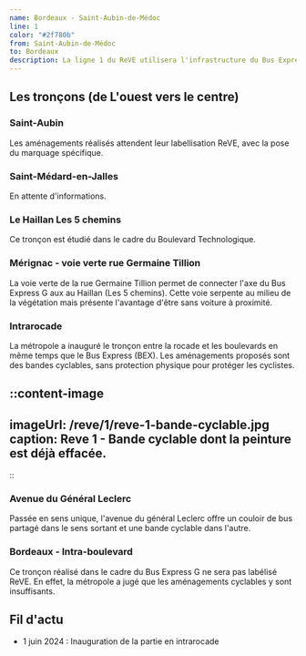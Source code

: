 ```yaml
---
name: Bordeaux - Saint-Aubin-de-Médoc 
line: 1
color: "#2f780b"
from: Saint-Aubin-de-Médoc
to: Bordeaux
description: La ligne 1 du ReVE utilisera l'infrastructure du Bus Express entre St Aubin de Médoc et la gare St Jean
---
```


## Les tronçons (de L'ouest vers le centre)

### Saint-Aubin
Les aménagements réalisés attendent leur labellisation ReVE, avec la pose du marquage spécifique.

### Saint-Médard-en-Jalles
En attente d'informations.

### Le Haillan Les 5 chemins
Ce tronçon est étudié dans le cadre du Boulevard Technologique.

### Mérignac - voie verte rue Germaine Tillion
La voie verte de la rue Germaine Tillion permet de connecter l'axe du Bus Express G aux  au Haillan (Les 5 chemins).
Cette voie serpente au milieu de la végétation mais présente l'avantage d'être sans voiture à proximité.

### Intrarocade
La métropole a inauguré le tronçon entre la rocade et les boulevards en même temps que le Bus Express (BEX).
Les aménagements proposés sont des bandes cyclables, sans protection physique pour protéger les cyclistes.


::content-image
---
imageUrl: /reve/1/reve-1-bande-cyclable.jpg
caption: Reve 1 - Bande cyclable dont la peinture est déjà effacée.
---
::

### Avenue du Général Leclerc 
Passée en sens unique, l'avenue du général Leclerc offre un couloir de bus partagé dans le sens sortant et une bande cyclable dans l'autre.

### Bordeaux - Intra-boulevard
Ce tronçon réalisé dans le cadre du Bus Express G ne sera pas labélisé ReVE.
En effet, la métropole a jugé que les aménagements cyclables y sont insuffisants.

## Fil d'actu

- 1 juin 2024 : Inauguration de la partie en intrarocade